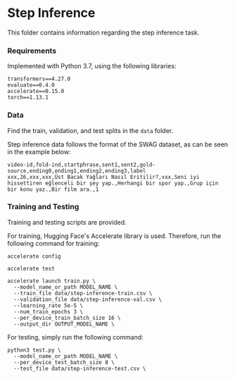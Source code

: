 # Step Inference

This folder contains information regarding the step inference task.

### Requirements

Implemented with Python 3.7, using the following libraries:

```
transformers==4.27.0
evaluate==0.4.0
accelerate==0.15.0
torch==1.13.1
```

### Data

Find the train, validation, and test splits in the ```data``` folder. 

Step inference data follows the format of the SWAG dataset, as can be seen in the example below:

```
video-id,fold-ind,startphrase,sent1,sent2,gold-source,ending0,ending1,ending2,ending3,label
xxx,26,xxx,xxx,Üst Bacak Yağları Nasıl Eritilir?,xxx,Seni iyi hissettiren eğlenceli bir şey yap.,Herhangi bir spor yap.,Grup için bir konu yaz.,Bir film ara.,1
```

### Training and Testing

Training and testing scripts are provided.

For training, Hugging Face's Accelerate library is used. Therefore, run the following command for training:

```
accelerate config

accelerate test

accelerate launch train.py \
  --model_name_or_path MODEL_NAME \
  --train_file data/step-inference-train.csv \
  --validation_file data/step-inference-val.csv \
  --learning_rate 5e-5 \
  --num_train_epochs 3 \
  --per_device_train_batch_size 16 \
  --output_dir OUTPUT_MODEL_NAME \
```

For testing, simply run the following command:

```
python3 test.py \
  --model_name_or_path MODEL_NAME \
  --per_device_test_batch_size 8 \
  --test_file data/step-inference-test.csv \
```